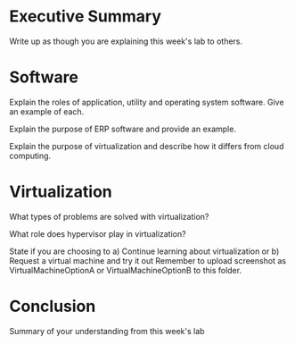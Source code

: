 
# Executive Summary

Write up as though you are explaining this week's lab to others.

# Software
Explain the roles of application, utility and operating system software.  Give an example of each. 
 

Explain the purpose of ERP software and provide an example. 
 

Explain the purpose of virtualization and describe how it differs from cloud computing. 


# Virtualization
What types of problems are solved with virtualization? 
 

What role does hypervisor play in virtualization? 

State if you are choosing to 
a) Continue learning about virtualization or 
b) Request a virtual machine and try it out
Remember to upload screenshot as VirtualMachineOptionA or VirtualMachineOptionB to this folder.

# Conclusion

Summary of your understanding from this week's lab
